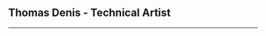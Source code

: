 <script>

function AddArticle(article)
{
    var template = 

'<div class="card">'+
'    <div>'+
'        <img src="[THUMBNAIL]" alt="image" class="card_preview" /> '+
'    </div>'+
'    <div class="card_child">'+
'        <div>'+
'        <a href="[LINK]">[HEADER]</a><br>'+
'        [DESCRIPTION]'+
'        </div>'+
'        <div class="card_footer">'+
'           <div class="card_tags">'+
'           Test'+
'           </div>'+
'           <div class="card_date">'+
'           [DATE]'+
'           </div>'+
'        </div>'+
'    </div>'+
'</div>';

    template = template.replace('[THUMBNAIL]', article.thumbnail);
    template = template.replace('[LINK]', article.link);
    template = template.replace('[HEADER]', article.header);
    template = template.replace('[DESCRIPTION]', article.description);
    template = template.replace('[DATE]', article.date);
    template = template.replace('[TAGS]', 'Test');

    document.getElementById("container").insertAdjacentHTML('beforeend', template);

    console.log("Added Article");
}

</script>

## Thomas Denis - Technical Artist

***

<div id="container">
</div>

<script type="text/javascript">
AddArticle({
    header:         'Unity Tips - Build Size And Assets Usage',
    description:    'Quick tip on how to spot what\'s taking up place in your project',
    link:           'articles/tips-build-size.html',
    thumbnail:      'images/tips-build-size/log.png',
    date:           'September 2020'
});
AddArticle({
    header:         'Shader Project - A Sand Game With Compute Shaders',
    description:    'A version of the classic game running on the GPU',
    link:           'articles/compute-game-of-life.html',
    thumbnail:      'images/compute-game-of-life/trees.gif',
    date:           'August 2020'
});
AddArticle({
    header:         'Shader Tutorial - Simple Outline Post-Process',
    description:    'A specific pixel-perfect outline for Desktop Garden, our #LD46 jam entry',
    link:           'articles/simple-outline-post-process.html',
    thumbnail:      'images/simple-outline-post-process/header.png',
    date:           'April 2020'
});
AddArticle({
    header:         'Shader Project - Uber Shader VFX',
    description:    'Custom shader & inspector to toggle shader features easily',
    link:           'articles/uber-shader-vfx.html',
    thumbnail:      'images/uber-shader-vfx/projectiles.gif',
    date:           'March 2020'
});
AddArticle({
    header:         'Shader Project - Voxel Animation Textures',
    description:    'VATs for voxel simulations, from Houdini to Unity using Alembic',
    link:           'articles/voxel-animation-texture.html',
    thumbnail:      'images/voxel-animation-texture/waves.gif',
    date:           'December 2019'
});
AddArticle({
    header:         'Houdini Project - Townscaper\'s grid',
    description:    'Quick attempt in Houdini to generate the grid from Townscaper by Oskar Stålberg',
    link:           'javascript:void(0)',
    thumbnail:      'images/stalberg-grid/process.gif',
    date:           'November 2019'
});
AddArticle({
    header:         'Shader Project - Shield Impacts',
    description:    'An use case of sending an array of values to the shader',
    link:           'articles/shield-impacts.html',
    thumbnail:      'images/shield-impacts/shield.gif',
    date:           'September 2019'
});
AddArticle({
    header:         'Houdini Tutorial - Sliced Mountains',
    description:    'Learn how to generate Godus-inspired islands using heightfields in Houdini',
    link:           'articles/sliced-mountains.html',
    thumbnail:      'images/sliced-mountains/mountain_final.png',
    date:           'May 2019'
});
AddArticle({
    header:         'Shader Project - Hologram (RTVFX Sketch #18)',
    description:    'Project made for the 18th sketch edition on realtimevfx.com. GPU Particles, Compute & Geometry shaders',
    link:           'articles/sketch-hologram.html',
    thumbnail:      'images/sketch-hologram/hologram.gif',
    date:           'November 2018'
});
AddArticle({
    header:         'Shader Project - Parallax Sphere',
    description:    'Parallax mapping without raymarching',
    link:           'javascript:void(0)',
    thumbnail:      'images/parallax-sphere/sphere.gif',
    date:           'September 2018'
});
</script>
